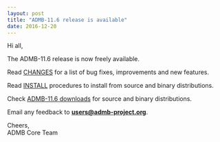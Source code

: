 ```yaml
---
layout: post
title: "ADMB-11.6 release is available"
date: 2016-12-20
---
```


Hi all,  

The ADMB-11.6 release is now freely available.  


Read [CHANGES](https://raw.githubusercontent.com/admb-project/admb/admb-11.6/CHANGES.txt) for a list of bug fixes, improvements and new features.  


Read [INSTALL](http://www.admb-project.org/downloads/admb-11.6/INSTALL.html) procedures to install from source and binary distributions.  


Check [ADMB-11.6 downloads](http://www.admb-project.org/downloads/admb-11.6/) for source and binary distributions.  

Email any feedback to **users@admb-project.org**.  

Cheers,  
ADMB Core Team  
